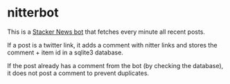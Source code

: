 # nitterbot

This is a [Stacker News bot](https://stacker.news/nitter) that fetches every minute all recent posts.

If a post is a twitter link, it adds a comment with nitter links and stores the comment + item id in a sqlite3 database.

If the post already has a comment from the bot (by checking the database), it does not post a comment to prevent duplicates.
